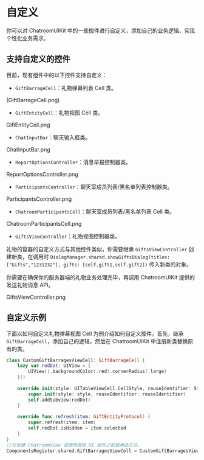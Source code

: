 # 自定义

你可以对 ChatroomUIKit 中的一些控件进行自定义，添加自己的业务逻辑，实现个性化业务需求。

## 支持自定义的控件

目前，现有组件中的以下控件支持自定义：

- `GiftBarrageCell`：礼物弹幕列表 Cell 类。

(GiftBarrageCell.png)

- `GiftEntityCell`：礼物视图 Cell 类。

GiftEntityCell.png

- `ChatInputBar`：聊天输入框类。

ChatInputBar.png

- `ReportOptionsController`：消息举报控制器类。

ReportOptionsController.png

- `ParticipantsController`：聊天室成员列表/黑名单列表控制器类。

ParticipantsController.png

- `ChatroomParticipantsCell`：聊天室成员列表/黑名单列表 Cell 类。

ChatroomParticipantsCell.png

- `GiftsViewController`：礼物视图控制器类。

礼物的容器的自定义方式与其他控件类似，你需要继承 `GiftsViewController` 创建新类，在调用时 `DialogManager.shared.showGiftsDialog(titles: ["Gifts","1231232"], gifts: [self.gift1,self.gift2])` 传入新类的对象。

你需要在确保你的服务器端的礼物业务处理完毕，再调用 ChatroomUIKit 提供的发送礼物消息 API。

GiftsViewController.png


## 自定义示例

下面以如何自定义礼物弹幕视图 Cell 为例介绍如何自定义控件。首先，继承 `GiftBarrageCell`，添加自己的逻辑，然后在 ChatroomUIKit 中注册新类替换原有的类。

````Swift
class CustomGiftBarragesViewCell: GiftBarrageCell {
    lazy var redDot: UIView = {
        UIView().backgroundColor(.red).cornerRadius(.large)
    }()
    
    override init(style: UITableViewCell.CellStyle, reuseIdentifier: String?) {
        super.init(style: style, reuseIdentifier: reuseIdentifier)
        self.addSubview(redDot)
    }
    
    override func refresh(item: GiftEntityProtocol) {
        super.refresh(item: item)
        self.redDot.isHidden = item.selected
    }
}
//在创建 ChatroomView 或使用其他 UI 组件之前调用此方法。
ComponentsRegister.shared.GiftBarragesViewCell = CustomGiftBarragesViewCell.self
````